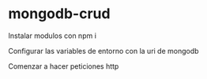 # mongodb-crud

Instalar modulos con npm i

Configurar las variables de entorno con la uri de mongodb

Comenzar a hacer peticiones http
